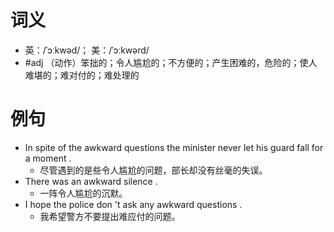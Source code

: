 # 词义
- 英：/ˈɔːkwəd/； 美：/ˈɔːkwərd/
- #adj （动作）笨拙的；令人尴尬的；不方便的；产生困难的，危险的；使人难堪的；难对付的；难处理的
# 例句
- In spite of the awkward questions the minister never let his guard fall for a moment .
	- 尽管遇到的是些令人尴尬的问题，部长却没有丝毫的失误。
- There was an awkward silence .
	- 一阵令人尴尬的沉默。
- I hope the police don 't ask any awkward questions .
	- 我希望警方不要提出难应付的问题。
